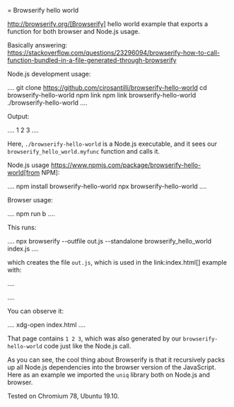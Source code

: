 = Browserify hello world

http://browserify.org/[Browserify] hello world example that exports a function for both browser and Node.js usage.

Basically answering: https://stackoverflow.com/questions/23296094/browserify-how-to-call-function-bundled-in-a-file-generated-through-browserify

Node.js development usage:

....
git clone https://github.com/cirosantilli/browserify-hello-world
cd browserify-hello-world
npm link
npm link browserify-hello-world
./browserify-hello-world
....

Output:

....
1 2 3
....

Here, `./browserify-hello-world` is a Node.js executable, and it sees our `browserify_hello_world.myfunc` function and calls it.

Node.js usage https://www.npmjs.com/package/browserify-hello-world[from NPM]:

....
npm install browserify-hello-world
npx browserify-hello-world
....

Browser usage:

....
npm run b
....

This runs:

....
npx browserify --outfile out.js --standalone browserify_hello_world index.js
....

which creates the file `out.js`, which is used in the link:index.html[] example with:

....
<script src="out.js"></script>
....

You can observe it:

....
xdg-open index.html
....

That page contains `1 2 3`, which was also generated by our `browserify-hello-world` code just like the Node.js call.

As you can see, the cool thing about Browserify is that it recursively packs up all Node.js dependencies into the browser version of the JavaScript. Here as an example we imported the `uniq` library both on Node.js and browser.

Tested on Chromium 78, Ubuntu 19.10.

